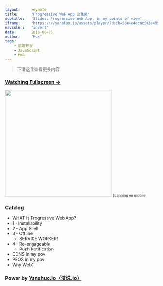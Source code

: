```yaml
---
layout:     keynote
title:      "Progressive Web App 之我见"
subtitle:   "Slides: Progressive Web App, in my points of view"
iframe:     "https:////yanshuo.io/assets/player/?deck=58e4c4ecac502e4957a558e0#/"
navcolor:   "invert"
date:       2016-06-05
author:     "Hux"
tags:
    - 前端开发
    - JavaScript
    - PWA
---
```



> 下滑这里查看更多内容

### [Watching Fullscreen →](https://huangxuan.me/pwa-in-my-pov/)

<div class="visible-md visible-lg">
    <img src="//huangxuan.me/pwa-in-my-pov/attach/qrcode.png" width="350" />
    <small class="img-hint">Scanning on mobile</small>
</div>


### Catalog

- WHAT is Progressive Web App?
- 1 - Installability
- 2 - App Shell
- 3 - Offline
    - SERVICE WORKER! 
- 4 - Re-engageable
    - Push Notification
- CONS in my pov
- PROS in my pov
- Why Web? 


### Power by [Yanshuo.io（演说.io）](https://yanshuo.io)
